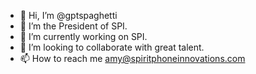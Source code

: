 - 👋 Hi, I’m @gptspaghetti
- 👀 I’m the President of SPI.
- 🌱 I’m currently working on SPI.
- 💞️ I’m looking to collaborate with great talent. 
- 📫 How to reach me amy@spiritphoneinnovations.com

<!---
gptspaghetti/gptspaghetti is a ✨ special ✨ repository because its `README.md` (this file) appears on your GitHub profile.
You can click the Preview link to take a look at your changes.
--->
